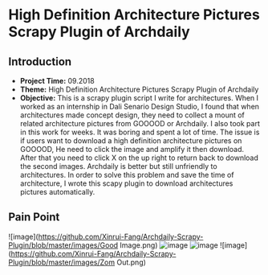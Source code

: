 # High Definition Architecture Pictures Scrapy Plugin of Archdaily 
## Introduction
* **Project Time:** 09.2018
* **Theme:** High Definition Architecture Pictures Scrapy Plugin of Archdaily 
* **Objective:** This is a scrapy plugin script I write for architectures. When I worked as an internship in Dali Senario Design Studio, I found that when architectures made concept design, they need to collect a mount of related architecture pictures from GOOOOD or Archdaily. I also took part in this work for weeks. It was boring and spent a lot of time. The issue is if users want to download a high definition architecture pictures on GOOOOD, He need to click the image and amplify it then download. After that you need to click X on the up right to return back to download the second images. Archdaily is better but still unfriendly to architectures. In order to solve this problem and save the time of architecture, I wrote this scapy plugin to download architectures pictures automatically.
## Pain Point
![image](https://github.com/Xinrui-Fang/Archdaily-Scrapy-Plugin/blob/master/images/Good Image.png)
![image](https://github.com/Xinrui-Fang/Archdaily-Scrapy-Plugin/blob/master/images/%E5%8E%9F%E5%9B%BE.png)
![image](https://github.com/Xinrui-Fang/Archdaily-Scrapy-Plugin/blob/master/images/Back.png)
![image](https://github.com/Xinrui-Fang/Archdaily-Scrapy-Plugin/blob/master/images/Zom Out.png)

